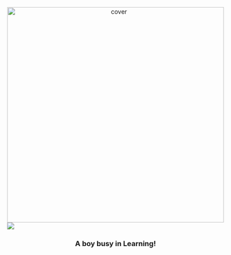 <div align="center">
<img width="100%" height = "500px" src="https://github.com/vivekweb2013/vivekweb2013/blob/main/developer.gif" alt="cover" />
</div>

<img src="https://readme-typing-svg.herokuapp.com?size=50&center=true&vCenter=true&width=800&height=100&lines=Hello+World+%F0%9F%91%8B;Bonjour+tout+le+monde+%F0%9F%91%8B;Welcome+Season%F0%9F%91%8B;Hello+World%F0%9F%91%8B">
</div>
<h3 align="center">A boy busy in Learning!</h3>

<!--
**Season111/Season111** is a ✨ _special_ ✨ repository because its `README.md` (this file) appears on your GitHub profile.

Here are some ideas to get you started:

- 🔭 I’m currently working on Huawei OpenEuler Community
- 🌱 I’m currently learning in Lanzhou University
- 👯 I’m looking to collaborate on ...
- 🤔 I’m looking for help with ...
- 💬 Ask me about ...
- 📫 How to reach me: ...
- 😄 Pronouns: ...
- ⚡ Fun fact: ...
-->
